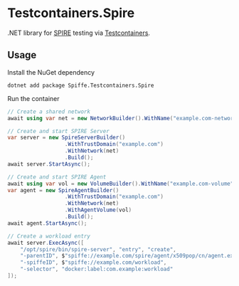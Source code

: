 # Testcontainers.Spire

.NET library for [SPIRE](https://github.com/spiffe/spire) testing via [Testcontainers](https://testcontainers.com/).

## Usage
Install the NuGet dependency
```
dotnet add package Spiffe.Testcontainers.Spire
```

Run the container
```csharp
// Create a shared network
await using var net = new NetworkBuilder().WithName("example.com-network").Build();

// Create and start SPIRE Server
var server = new SpireServerBuilder()
                  .WithTrustDomain("example.com")
                  .WithNetwork(net)
                  .Build();
await server.StartAsync();

// Create and start SPIRE Agent
await using var vol = new VolumeBuilder().WithName("example.com-volume").Build();
var agent = new SpireAgentBuilder()
                  .WithTrustDomain("example.com")
                  .WithNetwork(net)
                  .WithAgentVolume(vol)
                  .Build();
await agent.StartAsync();

// Create a workload entry
await server.ExecAsync([
    "/opt/spire/bin/spire-server", "entry", "create",
    "-parentID", $"spiffe://example.com/spire/agent/x509pop/cn/agent.example.com",
    "-spiffeID", $"spiffe://example.com/workload",
    "-selector", "docker:label:com.example:workload"
]);
```
